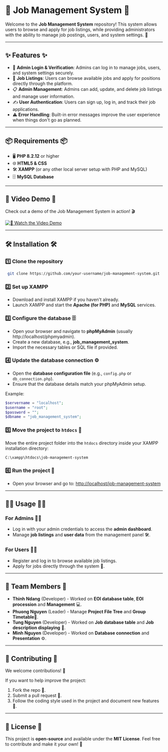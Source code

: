 # 🚀 Job Management System 📝

Welcome to the **Job Management System** repository! This system allows users to browse and apply for job listings, while providing administrators with the ability to manage job postings, users, and system settings. 🎯

---

## ✨ Features ✨

- 🔐 **Admin Login & Verification**: Admins can log in to manage jobs, users, and system settings securely.
- 💼 **Job Listings**: Users can browse available jobs and apply for positions directly through the platform.
- 📋 **Admin Management**: Admins can add, update, and delete job listings and manage user information.
- ✍️ **User Authentication**: Users can sign up, log in, and track their job applications.
- ⚠️ **Error Handling**: Built-in error messages improve the user experience when things don't go as planned.

---

## 📦 Requirements 📦

- 🖥 **PHP 8.2.12** or higher
- 🌐 **HTML5 & CSS**
- 🛠 **XAMPP** (or any other local server setup with PHP and MySQL)
- 🗄 **MySQL Database**

---

## 🎥 Video Demo 🎥

Check out a demo of the Job Management System in action! 🎬

[![🔗 Watch the Video Demo](https://img.youtube.com/vi/_bACqgyiWXw/maxresdefault.jpg)](https://youtu.be/_bACqgyiWXw)

---

## 🛠️ Installation 🛠️

### 1️⃣ Clone the repository

```bash
 git clone https://github.com/your-username/job-management-system.git
```

### 2️⃣ Set up XAMPP

- Download and install XAMPP if you haven't already.
- Launch XAMPP and start the **Apache (for PHP)** and **MySQL** services.

### 3️⃣ Configure the database 🗄

- Open your browser and navigate to **phpMyAdmin** (usually http://localhost/phpmyadmin).
- Create a new database, e.g., **job_management_system**.
- Import the necessary tables or SQL file if provided.

### 4️⃣ Update the database connection ⚙️

- Open the **database configuration file** (e.g., `config.php` or `db_connection.php`).
- Ensure that the database details match your phpMyAdmin setup.

Example:

```php
$servername = "localhost";
$username = "root";
$password = "";
$dbname = "job_management_system";
```

### 5️⃣ Move the project to `htdocs` 📂

Move the entire project folder into the `htdocs` directory inside your XAMPP installation directory:

```bash
C:\xampp\htdocs\job-management-system
```

### 6️⃣ Run the project 🚀

- Open your browser and go to: [http://localhost/job-management-system](http://localhost/job-management-system)

---

## 🏃‍♂️ Usage 🏃‍♂️

### For Admins 👨‍💻
- Log in with your admin credentials to access the **admin dashboard**.
- Manage **job listings** and **user data** from the management panel 🛠️.

### For Users 👩‍💼
- Register and log in to browse available job listings.
- Apply for jobs directly through the system 📄.

---

## 👥 Team Members 👥

- **Thinh Ndang** (Developer) - Worked on **EOI database table**, **EOI procession** and **Management** 💻.
- **Phuong Nguyen** (Leader) - Manage **Project File Tree** and **Group Timetable**📅.
- **Tung Nguyen** (Developer) - Worked on **Job database table** and **Job description displaying** 💼.
- **Minh Nguyen** (Developer) - Worked on **Database connection** and **Presentation** ⚙️.
---

## 🤝 Contributing 🤝

We welcome contributions! 🌱

If you want to help improve the project:

1. Fork the repo 🍴.
2. Submit a pull request 📩.
3. Follow the coding style used in the project and document new features 📝.

---

## 📜 License 📜

This project is **open-source** and available under the **MIT License**. Feel free to contribute and make it your own! 🙌

